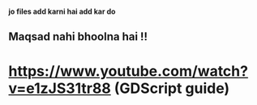 #### jo files add karni hai add kar do
 ## Maqsad nahi bhoolna hai !!
# https://www.youtube.com/watch?v=e1zJS31tr88 (GDScript guide)
